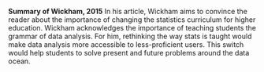 **Summary of Wickham, 2015**
In his article, Wickham aims to convince the reader about the importance of changing the statistics curriculum for higher education.
Wickham acknowledges the importance of teaching students the grammar of data analysis.
For him, rethinking the way stats is taught would make data analysis more accessible to less-proficient users.
This switch would help students to solve present and future problems around the data ocean.